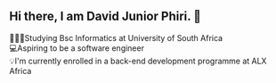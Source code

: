 ## Hi there, I am David Junior Phiri. 👋

👨🏽‍🎓Studying Bsc Informatics at University of South Africa<br/>
💻Aspiring to be a software engineer<br/>
💡I'm currently enrolled in a back-end development programme at ALX Africa<br/>





